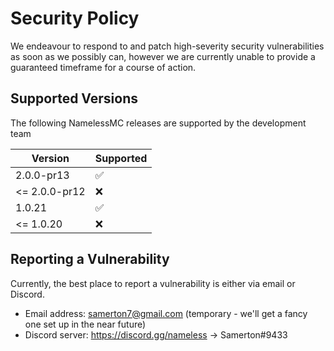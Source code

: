 # Security Policy

We endeavour to respond to and patch high-severity security vulnerabilities as soon as we possibly can, however we are currently unable to provide a guaranteed timeframe for a course of action.

## Supported Versions

The following NamelessMC releases are supported by the development team

| Version       | Supported          |
|---------------| ------------------ |
| 2.0.0-pr13    | :white_check_mark: |
| <= 2.0.0-pr12 | :x:                |
| 1.0.21        | :white_check_mark: |
| <= 1.0.20     | :x:                |

## Reporting a Vulnerability

Currently, the best place to report a vulnerability is either via email or Discord.

- Email address: samerton7@gmail.com (temporary - we'll get a fancy one set up in the near future)
- Discord server: https://discord.gg/nameless -> Samerton#9433
